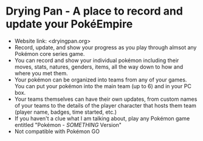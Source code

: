 # Drying Pan - A place to record and update your PokéEmpire

- Website link: <dryingpan.org>
- Record, update, and show your progress as you play through almsot any Pokémon core series game.
- You can record and show your individual pokémon including their moves, stats, natures, genders, items, all the way down to how and where you met them.
- Your pokémon can be organized into teams from any of your games. You can put your pokémon into the main team (up to 6) and in your PC box.
- Your teams themselves can have their own updates, from custom names of your teams to the details of the player character that hosts them team (player name, badges, time started, etc.)
- If you haven't a clue what I am talking about, play any Pokémon game entitled "Pokémon - _SOMETHING_ Version"
- Not compatible with Pokémon GO
